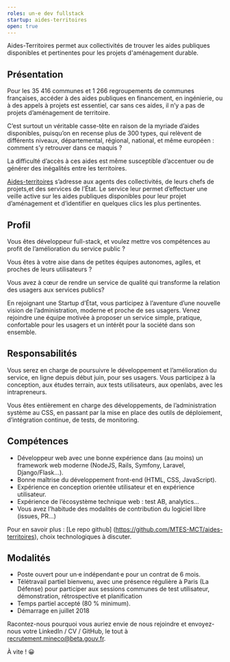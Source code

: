 ```yaml
---
roles: un·e dev fullstack
startup: aides-territoires
open: true
---
```


Aides-Territoires permet aux collectivités de trouver les aides publiques disponibles et pertinentes pour les projets d'aménagement durable.

<!--more-->

## Présentation

Pour les 35 416 communes et 1 266 regroupements de communes françaises, accéder à des aides publiques en financement, en ingénierie, ou à des appels à projets est essentiel, car sans ces aides, il n’y a pas de projets d’aménagement de territoire. 

C’est surtout un véritable casse-tête en raison de la myriade d’aides disponibles, puisqu’on en recense plus de 300 types, qui relèvent de différents niveaux, départemental, régional, national, et même européen : comment s’y retrouver dans ce maquis ?

La difficulté d’accès à ces aides est même susceptible d’accentuer ou de générer des inégalités entre les territoires.

[Aides-territoires](https://www.aides-territoires.beta.gouv.fr) s’adresse aux  agents des collectivités, de leurs chefs de projets,et des services de l’État. Le service leur permet d’effectuer une veille active sur les aides publiques disponibles pour leur projet d’aménagement et d’identifier en quelques clics les plus pertinentes.

## Profil

Vous êtes développeur full-stack, et voulez mettre vos compétences au profit de l’amélioration du service public ? 

Vous êtes à votre aise dans de petites équipes autonomes, agiles, et proches de leurs utilisateurs ?

Vous avez à cœur de rendre un service de qualité qui transforme la relation des usagers aux services publics? 

En rejoignant une Startup d’État, vous participez à l’aventure d’une nouvelle vision de l’administration, moderne et proche de ses usagers. Venez rejoindre une équipe motivée à proposer un service simple, pratique, confortable pour les usagers et un intérêt pour la société dans son ensemble.

## Responsabilités

Vous serez en charge de poursuivre le développement et l’amélioration du service, en ligne depuis début juin, pour ses usagers. Vous participez à la conception, aux études terrain, aux tests utilisateurs, aux openlabs, avec les intrapreneurs.

Vous êtes entièrement en charge des développements, de l’administration système au CSS, en passant par la mise en place des outils de déploiement, d’intégration continue, de tests, de monitoring.

## Compétences

- Développeur web avec une bonne expérience dans (au moins) un framework web moderne (NodeJS, Rails, Symfony, Laravel, Django/Flask…).
- Bonne maîtrise du développement front-end (HTML, CSS, JavaScript).
- Expérience en conception orientée utilisateur et en expérience utilisateur.
- Expérience de l’écosystème technique web : test AB, analytics…
- Vous avez l’habitude des modalités de contribution du logiciel libre (issues, PR…)

Pour en savoir plus : [Le repo github] (https://github.com/MTES-MCT/aides-territoires), choix technologiques à discuter.

## Modalités

- Poste ouvert pour un·e indépendant·e pour un contrat de 6 mois.
- Télétravail partiel bienvenu, avec une présence régulière à Paris (La Défense) pour participer aux sessions communes de test utilisateur, démonstration, rétrospective et planification
- Temps partiel accepté (80 % minimum).
- Démarrage en juillet 2018

Racontez-nous pourquoi vous auriez envie de nous rejoindre et envoyez-nous votre LinkedIn / CV / GitHub, le tout à [recrutement.mineco@beta.gouv.fr](mailto:recrutement.mineco@beta.gouv.fr).

À vite ! 😀
